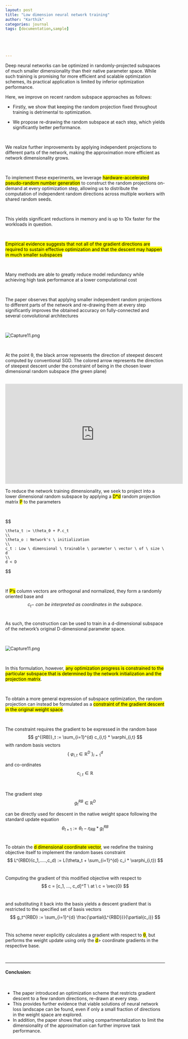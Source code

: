 ```yaml
---
layout: post
title: "Low dimension neural network training"
author: "Karthik"
categories: journal
tags: [documentation,sample]





---
```




Deep neural networks can be optimized in randomly-projected subspaces of much smaller dimensionality than their native parameter space. While such training is promising for more efficient and scalable optimization schemes, its practical application is limited by inferior optimization performance.

Here, we improve on recent random subspace approaches as follows: 

- Firstly, we show that keeping the random projection fixed throughout training is detrimental to optimization.

- We propose re-drawing the random subspace at each step, which yields significantly better performance.

<br>

We realize further improvements by applying independent projections to different parts of the network, making the approximation more efficient as network dimensionality grows.

<br>

To implement these experiments, we leverage <mark>hardware-accelerated pseudo-random number generation</mark> to construct the random projections on-demand at every optimization step, allowing us to distribute the computation of independent random directions across multiple workers with shared random seeds.

<br>

This yields significant reductions in memory and is up to 10x faster for the workloads in question.

<br>

<mark>Empirical evidence suggests that not all of the gradient directions are required to sustain effective optimization and that the descent may happen in much smaller subspaces</mark>

<br>

Many methods are able to greatly reduce model redundancy while achieving high task performance at a lower computational cost

<br>

The paper observes that applying smaller independent random projections to different parts of the network and re-drawing them at every step significantly improves the obtained accuracy on fully-connected and several convolutional architectures

<br>

![Capture11.png](https://i.postimg.cc/VL4KxNhf/Capture11.png)

<br>

At the point θ, the black arrow represents the direction of steepest descent computed by conventional SGD. The colored arrow represents the direction of steepest descent under the constraint of being in the chosen lower dimensional random subspace (the green plane)

<br>

<iframe width="560" height="315" src="https://www.youtube.com/embed/eeMJg4uI7o0" title="YouTube video player" frameborder="0" allow="accelerometer; autoplay; clipboard-write; encrypted-media; gyroscope; picture-in-picture" allowfullscreen></iframe>



<br>

To reduce the network training dimensionality, we seek to project into a lower dimensional random subspace by applying a <mark>D*d</mark> random projection matrix <mark>P</mark> to the parameters  

<br>


$$

    \theta_t := \theta_0 + P.c_t
    \\
    \theta_o : Network's \ initialization
    \\
    c_t : Low \ dimensional \ trainable \ parameter \ vector \ of \ size \ d
    \\ 
    d < D
$$


<br>

If <mark>P’s</mark> column vectors are orthogonal and normalized, they form a randomly oriented base and 
$$
c_t - \ can \ be \ interpreted \ as \ coordinates \ in \ the \ subspace.
$$
<br>

As such, the construction can be used to train in a d-dimensional subspace of the network’s original D-dimensional parameter space.

<br>

![Capture11.png](https://i.postimg.cc/Px9jz4m7/Capture11.png)



<br>

In this formulation, however, <mark>any optimization progress is constrained to the particular subspace that is determined by the network initialization and the projection matrix</mark>.

<br>

To obtain a more general expression of subspace optimization, the random projection can instead be formulated as a <mark>constraint of the gradient descent in the original weight space</mark>.

<br>

 The constraint requires the gradient to be expressed in the random base 
$$
g^{(RB)}_t := \sum_{i=1}^{d} c_{i,t} * \varphi_{i,t}
$$
with random basis vectors <br>
$$
\{ \ \varphi_{i,t} \in \mathbb{R}^D \ \}_{i = 1}^{d}
$$


and co-ordinates  <br>
$$
c_{i,t} \in \mathbb{R}
$$


<br>

The gradient step 
$$
g_t^{RB} \in \mathbb{R}^D
$$


can be directly used for descent in the native weight space following the standard update equation  
$$
\theta_{t+1} := \theta_t - \eta_{RB} * g_t^{RB}
$$
<br>

To obtain the <mark> d dimensional coordinate vector</mark>, we redefine the training objective itself to implement the random bases constraint
$$
L^{RBD}(c_1,.....,c_d) := L(\theta_t + \sum_{i=1}^{d} c_i * \varphi_{i,t})
$$
<br>

Computing the gradient of this modified objective with respect to 
$$
c = [c_1, ..., c_d]^T \ at \ c = \vec{0}
$$
<br>

and substituting it back into the basis yields a descent gradient that is restricted to the specified set of basis vectors
$$
g_t^{RBD} := \sum_{i=1}^{d} \frac{\partial{L^{RBD}}}{\partial{c_i}}
$$
<br>

This scheme never explicitly calculates a gradient with respect to <mark>θ</mark>, but performs the weight update using only the <mark>d</mark>> coordinate gradients in the respective base.

<br>



---

#### Conclusion:

<br>

- The paper introduced an optimization scheme that restricts gradient descent to a few random directions, re-drawn at every step. 
- This provides further evidence that viable solutions of neural network loss landscape can be found, even if only a small fraction of directions in the weight space are explored. 
- In addition, the paper shows that using compartmentalization to limit the dimensionality of the approximation can further improve task performance.

<br>



